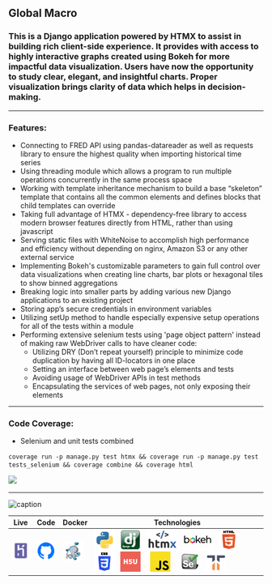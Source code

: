 ## Global Macro
### This is a Django application powered by HTMX to assist in building rich client-side experience. It provides with access to highly interactive graphs created using Bokeh for more impactful data visualization. Users have now the opportunity to study clear, elegant, and insightful charts. Proper visualization brings clarity of data which helps in decision-making.

--------------------------------------------------

### Features:
* Connecting to FRED API using pandas-datareader as well as requests library to ensure the highest quality when importing historical time series
* Using threading module which allows a program to run multiple operations concurrently in the same process space
* Working with template inheritance mechanism to build a base “skeleton” template that contains all the common elements and defines blocks that child templates can override
* Taking full advantage of HTMX - dependency-free library to access modern browser features directly from HTML, rather than using javascript
* Serving static files with WhiteNoise to accomplish high performance and efficiency without depending on nginx, Amazon S3 or any other external service
* Implementing Bokeh's customizable parameters to gain full control over data visualizations when creating line charts, bar plots or hexagonal tiles to show binned aggregations
* Breaking logic into smaller parts by adding various new Django applications to an existing project 
* Storing app’s secure credentials in environment variables
* Utilizing setUp method to handle especially expensive setup operations for all of the tests within a module
* Performing extensive selenium tests using 'page object pattern' instead of making raw WebDriver calls to have cleaner code:
  * Utilizing DRY (Don’t repeat yourself) principle to minimize code duplication by having all ID-locators in one place
  * Setting an interface between web page’s elements and tests
  * Avoiding usage of WebDriver APIs in test methods
  * Encapsulating the services of web pages, not only exposing their elements

--------------------------------------------------

### Code Coverage:
* Selenium and unit tests combined

```
coverage run -p manage.py test htmx && coverage run -p manage.py test tests_selenium && coverage combine && coverage html

```

<img src="https://github.com/mjaroszewski1979/django_global_macro/blob/main/cov_report.png">

------------------------------------------------

![caption](https://github.com/mjaroszewski1979/django_global_macro/blob/main/gm_mockup.png)
  
  Live | Code | Docker | Technologies
  ---- | ---- | ------ | ------------
  [<img src="https://github.com/mjaroszewski1979/mjaroszewski1979/blob/main/heroku_g.png">](https://quantcatalog.herokuapp.com) | [<img src="https://github.com/mjaroszewski1979/mjaroszewski1979/blob/main/github_g.png">](https://github.com/mjaroszewski1979/django_global_macro) | [<img src="https://github.com/mjaroszewski1979/mjaroszewski1979/blob/main/docker_compose.png">](https://github.com/mjaroszewski1979/django_global_macro/blob/main/docker-compose.yml) | <img src="https://github.com/mjaroszewski1979/mjaroszewski1979/blob/main/python_g.png"> &nbsp; <img src="https://github.com/mjaroszewski1979/mjaroszewski1979/blob/main/django_g.png">  &nbsp; <img src="https://github.com/mjaroszewski1979/mjaroszewski1979/blob/main/htmx.png"> &nbsp; <img src="https://github.com/mjaroszewski1979/mjaroszewski1979/blob/main/bokeh.png"> &nbsp; <img src="https://github.com/mjaroszewski1979/mjaroszewski1979/blob/main/html_g.png"> <img src="https://github.com/mjaroszewski1979/mjaroszewski1979/blob/main/css_g.png"> &nbsp; <img src="https://github.com/mjaroszewski1979/mjaroszewski1979/blob/main/htmlup.png"> &nbsp; &nbsp; <img src="https://github.com/mjaroszewski1979/mjaroszewski1979/blob/main/js1.png"> &nbsp; &nbsp; <img src="https://github.com/mjaroszewski1979/mjaroszewski1979/blob/main/selenium.png"> &nbsp; <img src="https://github.com/mjaroszewski1979/mjaroszewski1979/blob/main/coverage.png">
